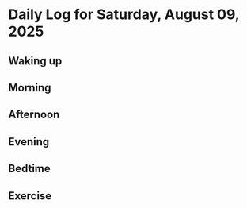 # Daily Log for Saturday, August 09, 2025

## Waking up

## Morning

## Afternoon

## Evening

## Bedtime

## Exercise
